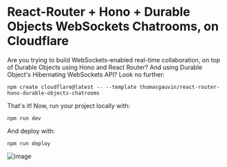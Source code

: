 # React-Router + Hono + Durable Objects WebSockets Chatrooms, on Cloudflare

Are you trying to build WebSockets-enabled real-time collaboration, on top of Durable Objects using Hono and React Router? And using Durable Object's Hibernating WebSockets API? Look no further:

```
npm create cloudflare@latest -- --template thomasgauvin/react-router-hono-durable-objects-chatrooms
```

That's it! Now, run your project locally with:

```
npm run dev
```

And deploy with:

```
npm run deploy
```

![image](https://github.com/user-attachments/assets/17c998fb-bf24-40be-abb5-2fcea8e20b3e)
